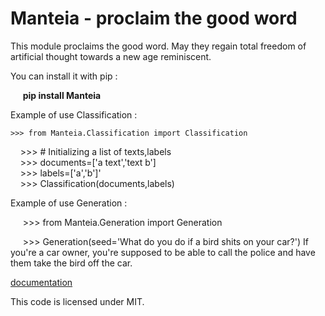 Manteia - proclaim the good word
================================================================

This module proclaims the good word. May they
regain total freedom of artificial thought towards a new age
reminiscent.

You can install it with pip :

     __pip install Manteia__

Example of use Classification :

    >>> from Manteia.Classification import Classification
    >>> # Initializing a list of texts,labels  
    >>> documents=['a text','text b']  
    >>> labels=['a','b']'  
    >>> Classification(documents,labels)

Example of use Generation :

     >>> from Manteia.Generation import Generation

     >>> Generation(seed='What do you do if a bird shits on your car?')
     If you're a car owner, you're supposed to be able to call the police
     and have them take the bird off the car.

[documentation](https://manteia.readthedocs.io/en/latest/#)

This code is licensed under MIT.
